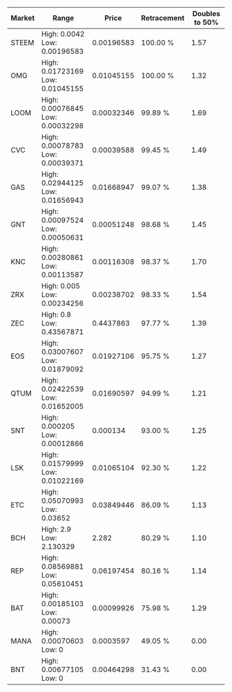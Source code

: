 | Market | Range | Price| Retracement | Doubles to 50% |
| --- | --- | --- | --- | --- |
| STEEM | High: 0.0042<br />Low: 0.00196583 | 0.00196583 | 100.00 % | 1.57 |
| OMG | High: 0.01723169<br />Low: 0.01045155 | 0.01045155 | 100.00 % | 1.32 |
| LOOM | High: 0.00076845<br />Low: 0.00032298 | 0.00032346 | 99.89 % | 1.69 |
| CVC | High: 0.00078783<br />Low: 0.00039371 | 0.00039588 | 99.45 % | 1.49 |
| GAS | High: 0.02944125<br />Low: 0.01656943 | 0.01668947 | 99.07 % | 1.38 |
| GNT | High: 0.00097524<br />Low: 0.00050631 | 0.00051248 | 98.68 % | 1.45 |
| KNC | High: 0.00280861<br />Low: 0.00113587 | 0.00116308 | 98.37 % | 1.70 |
| ZRX | High: 0.005<br />Low: 0.00234256 | 0.00238702 | 98.33 % | 1.54 |
| ZEC | High: 0.8<br />Low: 0.43567871 | 0.4437863 | 97.77 % | 1.39 |
| EOS | High: 0.03007607<br />Low: 0.01879092 | 0.01927106 | 95.75 % | 1.27 |
| QTUM | High: 0.02422539<br />Low: 0.01652005 | 0.01690597 | 94.99 % | 1.21 |
| SNT | High: 0.000205<br />Low: 0.00012866 | 0.000134 | 93.00 % | 1.25 |
| LSK | High: 0.01579999<br />Low: 0.01022169 | 0.01065104 | 92.30 % | 1.22 |
| ETC | High: 0.05070993<br />Low: 0.03652 | 0.03849446 | 86.09 % | 1.13 |
| BCH | High: 2.9<br />Low: 2.130329 | 2.282 | 80.29 % | 1.10 |
| REP | High: 0.08569881<br />Low: 0.05610451 | 0.06197454 | 80.16 % | 1.14 |
| BAT | High: 0.00185103<br />Low: 0.00073 | 0.00099926 | 75.98 % | 1.29 |
| MANA | High: 0.00070603<br />Low: 0 | 0.0003597 | 49.05 % | 0.00 |
| BNT | High: 0.00677105<br />Low: 0 | 0.00464298 | 31.43 % | 0.00 |
